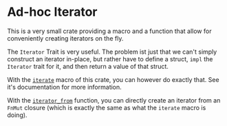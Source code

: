 # Ad-hoc Iterator

This is a very small crate providing a macro and a function that allow for conveniently creating iterators on the fly.
 
The `Iterator` Trait is very useful. The problem ist just that we can't simply construct an iterator in-place, but rather have to define a struct, `impl` the `Iterator` trait for it, and then return a value of that struct.
 
With the [`iterate`](iterate) macro of this crate, you can however do exactly that. See it's documentation for more information.
 
With the [`iterator_from`](iterator_from) function, you can directly create an iterator from an `FnMut` closure (which is exactly the same as what the `iterate` macro is doing).